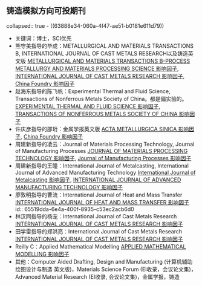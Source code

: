 ## 铸造模拟方向可投期刊
collapsed:: true
	- ((63888e34-060a-4f47-ae51-b0181e611d79))
- 关键词：博士，SCI优先
- 熊守美指导的毕成：METALLURGICAL AND MATERIALS TRANSACTIONS B, INTERNATIONAL JOURNAL OF CAST METALS RESEARCH以及铸造英文版 [METALLURGICAL AND MATERIALS TRANSACTIONS B-PROCESS METALLURGY AND MATERIALS PROCESSING SCIENCE 影响因子](http://www.letpub.com.cn/index.php?journalid=5839&page=journalapp&view=detail), [INTERNATIONAL JOURNAL OF CAST METALS RESEARCH 影响因子](http://www.letpub.com.cn/index.php?journalid=3682&page=journalapp&view=detail), [China Foundry 影响因子](http://www.letpub.com.cn/index.php?journalid=1697&page=journalapp&view=detail)
- 赵海东指导的陈飞帆：Experimental Thermal and Fluid Science, Transactions of Nonferrous Metals Society of China。都是偏实验的。 [EXPERIMENTAL THERMAL AND FLUID SCIENCE 影响因子](https://www.letpub.com.cn/index.php?journalid=2777&page=journalapp&view=detail), [TRANSACTIONS OF NONFERROUS METALS SOCIETY OF CHINA 影响因子](https://www.letpub.com.cn/index.php?journalid=7862&page=journalapp&view=detail)
- 许庆彦指导的邵珩：金属学报英文版 [ACTA METALLURGICA SINICA 影响因子](https://www.letpub.com.cn/index.php?journalid=125&page=journalapp&view=detail), [China Foundry 影响因子](http://www.letpub.com.cn/index.php?journalid=1697&page=journalapp&view=detail)
- 周建新指导的凌云：Journal of Materials Processing Technology, Journal of Manufacturing Processes [JOURNAL OF MATERIALS PROCESSING TECHNOLOGY 影响因子](https://www.letpub.com.cn/index.php?journalid=4771&page=journalapp&view=detail), [Journal of Manufacturing Processes 影响因子](https://www.letpub.com.cn/index.php?journalid=10057&page=journalapp&view=detail)
- 周建新指导的王瞳：International Journal of Metalcasting, International Journal of Advanced Manufacturing Technology [International Journal of Metalcasting 影响因子](https://www.letpub.com.cn/index.php?journalid=3802&page=journalapp&view=detail), [INTERNATIONAL JOURNAL OF ADVANCED MANUFACTURING TECHNOLOGY 影响因子](http://www.letpub.com.cn/index.php?journalid=3652&page=journalapp&view=detail)
- 廖敦明指导的曹流：International Journal of Heat and Mass Transfer [INTERNATIONAL JOURNAL OF HEAT AND MASS TRANSFER 影响因子](http://www.letpub.com.cn/index.php?journalid=3763&page=journalapp&view=detail)
  id:: 65519dda-6e4a-400f-8935-c53ec2acb6d0
- 林汉同指导的杨宠：International Journal of Cast Metals Research [INTERNATIONAL JOURNAL OF CAST METALS RESEARCH 影响因子](http://www.letpub.com.cn/index.php?journalid=3682&page=journalapp&view=detail)
- 田学雷指导的郑洪亮：International Journal of Cast Metals Research [INTERNATIONAL JOURNAL OF CAST METALS RESEARCH 影响因子](http://www.letpub.com.cn/index.php?journalid=3682&page=journalapp&view=detail)
- Reilly C：Applied Mathematical Modelling [APPLIED MATHEMATICAL MODELLING 影响因子](http://www.letpub.com.cn/index.php?journalid=739&page=journalapp&view=detail)
- 其他：Computer Aided Drafting, Design and Manufacturing (计算机辅助绘图设计与制造 英文版)，Materials Science Forum (EI收录，会议论文集)，Advanced Material Research (EI收录, 会议论文集)，金属学报，铸造